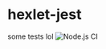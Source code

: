 # hexlet-jest
some tests lol 
![Node.js CI](https://github.com/Artkiller971/hexlet-jest/workflows/Node.js%20CI/badge.svg?branch=master)

